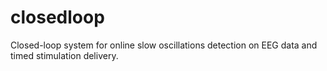 # closedloop
Closed-loop system for online slow oscillations detection on EEG data and timed stimulation delivery.
